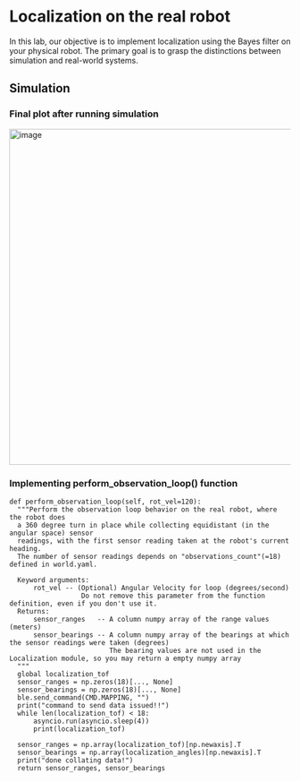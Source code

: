 
# Localization on the real robot
In this lab, our objective is to implement localization using the Bayes filter on your physical robot. The primary goal is to grasp the distinctions between simulation and real-world systems. 

## Simulation 
### Final plot after running simulation  

<img width="600" alt="image" src="https://github.com/edake1/ECE-4160-Dake.github.io/assets/74028493/1b854423-b75e-4fc3-83e8-139c2d5d7ea0">  

### Implementing perform_observation_loop() function 

```
def perform_observation_loop(self, rot_vel=120):
  """Perform the observation loop behavior on the real robot, where the robot does  
  a 360 degree turn in place while collecting equidistant (in the angular space) sensor
  readings, with the first sensor reading taken at the robot's current heading. 
  The number of sensor readings depends on "observations_count"(=18) defined in world.yaml.
  
  Keyword arguments:
      rot_vel -- (Optional) Angular Velocity for loop (degrees/second)
                  Do not remove this parameter from the function definition, even if you don't use it.
  Returns:
      sensor_ranges   -- A column numpy array of the range values (meters)
      sensor_bearings -- A column numpy array of the bearings at which the sensor readings were taken (degrees)
                         The bearing values are not used in the Localization module, so you may return a empty numpy array
  """
  global localization_tof 
  sensor_ranges = np.zeros(18)[..., None] 
  sensor_bearings = np.zeros(18)[..., None]
  ble.send_command(CMD.MAPPING, "") 
  print("command to send data issued!!")
  while len(localization_tof) < 18: 
      asyncio.run(asyncio.sleep(4))
      print(localization_tof) 
      
  sensor_ranges = np.array(localization_tof)[np.newaxis].T
  sensor_bearings = np.array(localization_angles)[np.newaxis].T
  print("done collating data!") 
  return sensor_ranges, sensor_bearings
```
